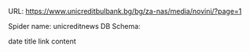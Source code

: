 URL: https://www.unicreditbulbank.bg/bg/za-nas/media/novini/?page=1

Spider name: unicreditnews
DB Schema:

date
title
link
content
